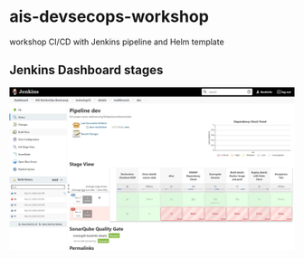 # ais-devsecops-workshop
workshop CI/CD with Jenkins pipeline and Helm template

## Jenkins Dashboard stages
 ![alt text](https://raw.githubusercontent.com/tarathep/ais-devsecops-workshop/main/ref/7.JPG)
